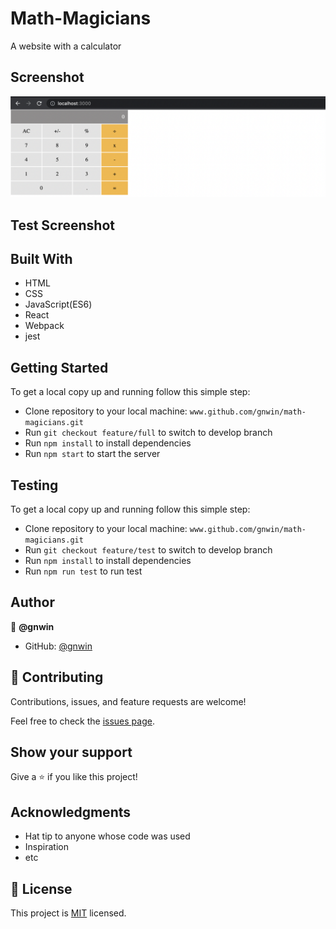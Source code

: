 # Math-Magicians

A website with a calculator

## Screenshot

<img src="./src/assets/images/Screenshot 2022-04-29 at 2.47.06 AM.png">

## Test Screenshot

<!-- <img src="./src/assets/images/Screenshot 2022-04-24 at 5.40.48 AM.png"> -->

## Built With

- HTML
- CSS
- JavaScript(ES6)
- React
- Webpack
- jest

## Getting Started

To get a local copy up and running follow this simple step:

- Clone repository to your local machine: `www.github.com/gnwin/math-magicians.git`
- Run `git checkout feature/full` to switch to develop branch
- Run `npm install` to install dependencies
- Run `npm start` to start the server

## Testing

To get a local copy up and running follow this simple step:

- Clone repository to your local machine: `www.github.com/gnwin/math-magicians.git`
- Run `git checkout feature/test` to switch to develop branch
- Run `npm install` to install dependencies
- Run `npm run test` to run test

## Author

👤 **@gnwin**

- GitHub: [@gnwin](https://github.com/gnwin)

## 🤝 Contributing

Contributions, issues, and feature requests are welcome!

Feel free to check the [issues page](../../issues/).

## Show your support

Give a ⭐️ if you like this project!

## Acknowledgments

- Hat tip to anyone whose code was used
- Inspiration
- etc

## 📝 License

This project is [MIT](./LICENSE) licensed.